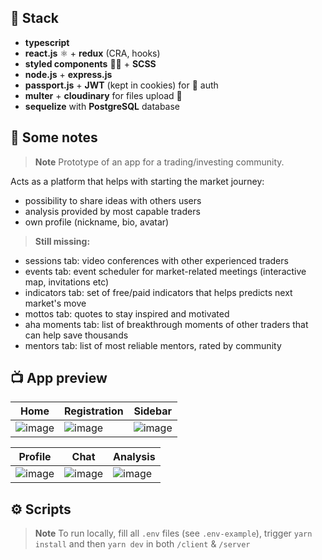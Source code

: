 ## 🔧 Stack

-  **typescript**
-  **react.js** ⚛️ + **redux** (CRA, hooks)
-  **styled components** 💅🏾 + **SCSS**
-  **node.js** + **express.js**
-  **passport.js** + **JWT** (kept in cookies) for 🔑 auth
-  **multer** + **cloudinary** for files upload 📁
-  **sequelize** with **PostgreSQL** database

## 📄 Some notes

> **Note** Prototype of an app for a trading/investing community.

Acts as a platform that helps with starting the market journey:

-  possibility to share ideas with others users
-  analysis provided by most capable traders
-  own profile (nickname, bio, avatar)

> **Still missing:**

-  sessions tab: video conferences with other experienced traders
-  events tab: event scheduler for market-related meetings (interactive map, invitations etc)
-  indicators tab: set of free/paid indicators that helps predicts next market's move
-  mottos tab: quotes to stay inspired and motivated
-  aha moments tab: list of breakthrough moments of other traders that can help save thousands
-  mentors tab: list of most reliable mentors, rated by community

## 📺 App preview

| Home                                                                                                            | Registration                                                                                                    | Sidebar                                                                                                         |
| --------------------------------------------------------------------------------------------------------------- | --------------------------------------------------------------------------------------------------------------- | --------------------------------------------------------------------------------------------------------------- |
| ![image](https://user-images.githubusercontent.com/38701627/190876177-627e0dcb-7bc4-43f8-9d27-466ef8fd1bd6.png) | ![image](https://user-images.githubusercontent.com/38701627/190876112-1fad550e-1e3d-4937-80a4-68c5656aeedf.png) | ![image](https://user-images.githubusercontent.com/38701627/190876196-724faf80-cf5d-4b16-b0bf-f802fef61145.png) |

| Profile                                                                                                         | Chat                                                                                                            | Analysis                                                                                                        |
| --------------------------------------------------------------------------------------------------------------- | --------------------------------------------------------------------------------------------------------------- | --------------------------------------------------------------------------------------------------------------- |
| ![image](https://user-images.githubusercontent.com/38701627/190876592-db0a8ba9-b33b-48ba-bd92-e2a741be738a.png) | ![image](https://user-images.githubusercontent.com/38701627/190876727-705dd64f-6b51-4bc8-ac93-98da68691e00.png) | ![image](https://user-images.githubusercontent.com/38701627/190877026-1cbf4137-b544-4f2b-a7bf-888350a03bcb.png) |

## ⚙ Scripts

> **Note** To run locally, fill all `.env` files (see `.env-example`), trigger `yarn install` and then `yarn dev` in both `/client` & `/server`
